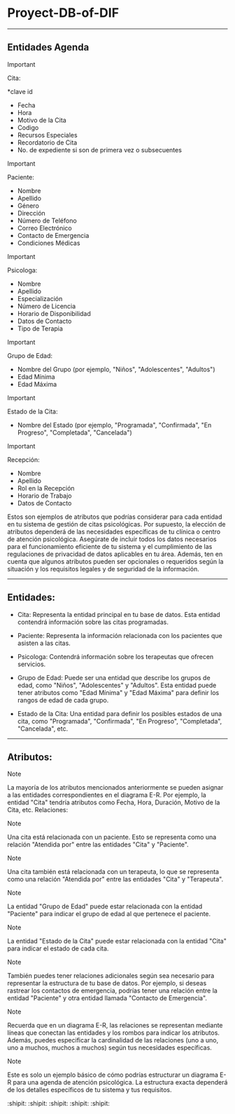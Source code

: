 # Proyect-DB-of-DIF
-------------------------------------------
Entidades Agenda
-------------------------------------------

> [!IMPORTANT]
> Cita:

*clave id
* Fecha
* Hora
* Motivo de la Cita
* Codigo
* Recursos Especiales
* Recordatorio de Cita
* No. de expediente si son de primera vez o subsecuentes


> [!IMPORTANT]
> Paciente:

* Nombre
* Apellido
* Género
* Dirección
* Número de Teléfono
* Correo Electrónico
* Contacto de Emergencia
* Condiciones Médicas


> [!IMPORTANT]
> Psicologa:

* Nombre
* Apellido
* Especialización
* Número de Licencia
* Horario de Disponibilidad
* Datos de Contacto
* Tipo de Terapia


> [!IMPORTANT]
> Grupo de Edad:

* Nombre del Grupo (por ejemplo, "Niños", "Adolescentes", "Adultos")
* Edad Mínima
* Edad Máxima


> [!IMPORTANT]
> Estado de la Cita:

* Nombre del Estado (por ejemplo, "Programada", "Confirmada", "En Progreso", "Completada", "Cancelada")


> [!IMPORTANT]
> Recepción:

* Nombre
* Apellido
* Rol en la Recepción
* Horario de Trabajo
* Datos de Contacto


Estos son ejemplos de atributos que podrías considerar para cada entidad en tu sistema de gestión de citas psicológicas. Por supuesto, la elección de atributos dependerá de las necesidades específicas de tu clínica o centro de atención psicológica. Asegúrate de incluir todos los datos necesarios para el funcionamiento eficiente de tu sistema y el cumplimiento de las regulaciones de privacidad de datos aplicables en tu área. Además, ten en cuenta que algunos atributos pueden ser opcionales o requeridos según la situación y los requisitos legales y de seguridad de la información.

---------------------------------------------------------
Entidades:
---------------------------------------------------------

* Cita: Representa la entidad principal en tu base de datos. Esta entidad contendrá información sobre las citas programadas.

* Paciente: Representa la información relacionada con los pacientes que asisten a las citas.

* Psicologa: Contendrá información sobre los terapeutas que ofrecen servicios.

* Grupo de Edad: Puede ser una entidad que describe los grupos de edad, como "Niños", "Adolescentes" y "Adultos". Esta entidad puede tener atributos como "Edad Mínima" y "Edad Máxima" para definir los rangos de edad de cada grupo.

* Estado de la Cita: Una entidad para definir los posibles estados de una cita, como "Programada", "Confirmada", "En Progreso", "Completada", "Cancelada", etc.

---------------------------------------------------------------
Atributos:
----------------------------------------------------------------

> [!NOTE]
> La mayoría de los atributos mencionados anteriormente se pueden asignar a las entidades correspondientes en el diagrama E-R. Por ejemplo, la entidad "Cita" tendría atributos como Fecha, Hora, Duración, Motivo de la Cita, etc.
Relaciones:

> [!NOTE]
> Una cita está relacionada con un paciente. Esto se representa como una relación "Atendida por" entre las entidades "Cita" y "Paciente".

> [!NOTE]
> Una cita también está relacionada con un terapeuta, lo que se representa como una relación "Atendida por" entre las entidades "Cita" y "Terapeuta".

> [!NOTE]
> La entidad "Grupo de Edad" puede estar relacionada con la entidad "Paciente" para indicar el grupo de edad al que pertenece el paciente.

> [!NOTE]
> La entidad "Estado de la Cita" puede estar relacionada con la entidad "Cita" para indicar el estado de cada cita.

> [!NOTE]
> También puedes tener relaciones adicionales según sea necesario para representar la estructura de tu base de datos. Por ejemplo, si deseas rastrear los contactos de emergencia, podrías tener una relación entre la entidad "Paciente" y otra entidad llamada "Contacto de Emergencia".

> [!NOTE]
> Recuerda que en un diagrama E-R, las relaciones se representan mediante líneas que conectan las entidades y los rombos para indicar los atributos. Además, puedes especificar la cardinalidad de las relaciones (uno a uno, uno a muchos, muchos a muchos) según tus necesidades específicas.

> [!NOTE]
> Este es solo un ejemplo básico de cómo podrías estructurar un diagrama E-R para una agenda de atención psicológica. La estructura exacta dependerá de los detalles específicos de tu sistema y tus requisitos.

:shipit: :shipit: :shipit: :shipit: :shipit:
